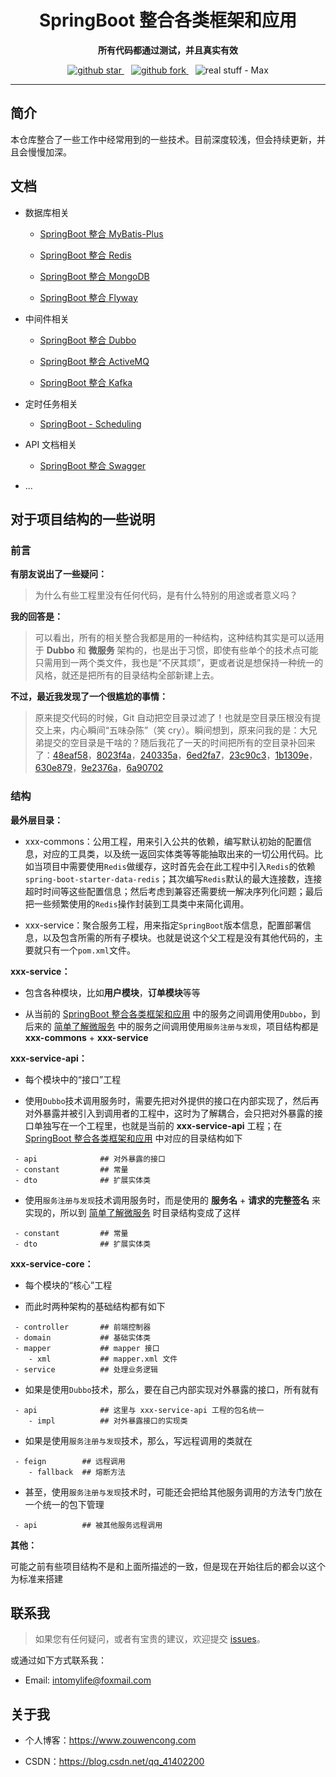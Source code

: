 <h1 align="center">
  SpringBoot 整合各类框架和应用
</h1>

<p align="center">
	<strong>所有代码都通过测试，并且真实有效</strong>
</p>

<p align="center">
  <a target="_blank" href="https://github.com/intomylife/SpringBoot">
    <img src="https://img.shields.io/github/stars/intomylife/SpringBoot.svg?style=social" alt="github star"/>
  </a>&ensp;
  <a target="_blank" href="https://github.com/intomylife/SpringBoot">
    <img src="https://img.shields.io/github/forks/intomylife/SpringBoot.svg?style=social" alt="github fork"/>
  </a>&ensp;
  <img src="https://img.shields.io/badge/real%20stuff-Max-red" alt="real stuff - Max"/>
</p>

------

## 简介

本仓库整合了一些工作中经常用到的一些技术。目前深度较浅，但会持续更新，并且会慢慢加深。

## 文档

* 数据库相关

    * [SpringBoot 整合 MyBatis-Plus](https://blog.csdn.net/qq_41402200/article/details/88891511)

    * [SpringBoot 整合 Redis](https://blog.csdn.net/qq_41402200/article/details/88952520)

    * [SpringBoot 整合 MongoDB](https://blog.csdn.net/qq_41402200/article/details/89018869)

    * [SpringBoot 整合 Flyway](https://blog.csdn.net/qq_41402200/article/details/89247317)

* 中间件相关

    * [SpringBoot 整合 Dubbo](https://blog.csdn.net/qq_41402200/article/details/89072962)

    * [SpringBoot 整合 ActiveMQ](https://blog.csdn.net/qq_41402200/article/details/89144897)

    * [SpringBoot 整合 Kafka](https://blog.csdn.net/qq_41402200/article/details/89432711)

* 定时任务相关

    * [SpringBoot - Scheduling](https://blog.csdn.net/qq_41402200/article/details/89352147)

* API 文档相关

    * [SpringBoot 整合 Swagger](https://blog.csdn.net/qq_41402200/article/details/89280513)

* ...

## 对于项目结构的一些说明

### 前言

**有朋友说出了一些疑问：**

> 为什么有些工程里没有任何代码，是有什么特别的用途或者意义吗？

**我的回答是：**

> 可以看出，所有的相关整合我都是用的一种结构，这种结构其实是可以适用于 **Dubbo** 和 **微服务** 架构的，也是出于习惯，即使有些单个的技术点可能只需用到一两个类文件，我也是“不厌其烦”，更或者说是想保持一种统一的风格，就还是把所有的目录结构全部新建上去。

**不过，最近我发现了一个很尴尬的事情：**

> 原来提交代码的时候，Git 自动把空目录过滤了！也就是空目录压根没有提交上来，内心瞬间“五味杂陈”（笑 cry）。瞬间想到，原来问我的是：大兄弟提交的空目录是干啥的？随后我花了一天的时间把所有的空目录补回来了：[48eaf58](https://github.com/intomylife/SpringBoot/commit/48eaf5824d136ee32de30c39510724f1ea5cbccb)，[8023f4a](https://github.com/intomylife/SpringBoot/commit/8023f4a14b56b42495942a925b44edfa77a08d05)，[240335a](https://github.com/intomylife/SpringBoot/commit/240335a9f9206568d829a73c669280713b8f7d4a)，[6ed2fa7](https://github.com/intomylife/SpringBoot/commit/6ed2fa7b5af85fdbf5d173a183aef0238a999c69)，[23c90c3](https://github.com/intomylife/SpringBoot/commit/23c90c34b64676b878b470288b9507a89b444914)，[1b1309e](https://github.com/intomylife/SpringBoot/commit/1b1309ec88a4cd308d1ba1d60aa1498f82d18ded)，[630e879](https://github.com/intomylife/SpringBoot/commit/630e87936066fb0a6adbc3b57e1f586c871f8a2f)，[9e2376a](https://github.com/intomylife/SpringBoot/commit/9e2376acd5bdeff1c382cd6e649d83c94f19dfab)，[6a90702](https://github.com/intomylife/SpringBoot/commit/6a90702fc74306b30bd316296ca17b8f2416a3b0)

### 结构

**最外层目录：**

* xxx-commons：公用工程，用来引入公共的依赖，编写默认初始的配置信息，对应的工具类，以及统一返回实体类等等能抽取出来的一切公用代码。比如当项目中需要使用`Redis`做缓存，这时首先会在此工程中引入`Redis`的依赖`spring-boot-starter-data-redis`；其次编写`Redis`默认的最大连接数，连接超时时间等这些配置信息；然后考虑到兼容还需要统一解决序列化问题；最后把一些频繁使用的`Redis`操作封装到工具类中来简化调用。

* xxx-service：聚合服务工程，用来指定`SpringBoot`版本信息，配置部署信息，以及包含所需的所有子模块。也就是说这个父工程是没有其他代码的，主要就只有一个`pom.xml`文件。

**xxx-service：**

* 包含各种模块，比如**用户模块**，**订单模块**等等

* 从当前的 [SpringBoot 整合各类框架和应用](https://github.com/intomylife/SpringBoot) 中的服务之间调用使用`Dubbo`，到后来的 [简单了解微服务](https://github.com/intomylife/SpringCloud) 中的服务之间调用使用`服务注册与发现`，项目结构都是 **xxx-commons** + **xxx-service**

**xxx-service-api：**

* 每个模块中的“接口”工程

* 使用`Dubbo`技术调用服务时，需要先把对外提供的接口在内部实现了，然后再对外暴露并被引入到调用者的工程中，这时为了解耦合，会只把对外暴露的接口单独写在一个工程里，也就是当前的 **xxx-service-api** 工程；在 [SpringBoot 整合各类框架和应用](https://github.com/intomylife/SpringBoot) 中对应的目录结构如下

```
 - api              ## 对外暴露的接口
 - constant         ## 常量
 - dto              ## 扩展实体类
```

* 使用`服务注册与发现`技术调用服务时，而是使用的 **服务名** + **请求的完整签名** 来实现的，所以到 [简单了解微服务](https://github.com/intomylife/SpringCloud) 时目录结构变成了这样

```
 - constant         ## 常量
 - dto              ## 扩展实体类
```

**xxx-service-core：**

* 每个模块的“核心”工程

* 而此时两种架构的基础结构都有如下

```
 - controller       ## 前端控制器
 - domain           ## 基础实体类
 - mapper           ## mapper 接口
    - xml           ## mapper.xml 文件
 - service          ## 处理业务逻辑
```

* 如果是使用`Dubbo`技术，那么，要在自己内部实现对外暴露的接口，所有就有

```
 - api              ## 这里与 xxx-service-api 工程的包名统一
    - impl          ## 对外暴露接口的实现类
```

* 如果是使用`服务注册与发现`技术，那么，写远程调用的类就在

```
 - feign        ## 远程调用
    - fallback  ## 熔断方法
```

* 甚至，使用`服务注册与发现`技术时，可能还会把给其他服务调用的方法专门放在一个统一的包下管理

```
 - api          ## 被其他服务远程调用
```

**其他：**

可能之前有些项目结构不是和上面所描述的一致，但是现在开始往后的都会以这个为标准来搭建

## 联系我

> 如果您有任何疑问，或者有宝贵的建议，欢迎提交 [issues](https://github.com/intomylife/SpringBoot/issues)。

或通过如下方式联系我：

* Email: intomylife@foxmail.com

## 关于我

* 个人博客：https://www.zouwencong.com

* CSDN：https://blog.csdn.net/qq_41402200
